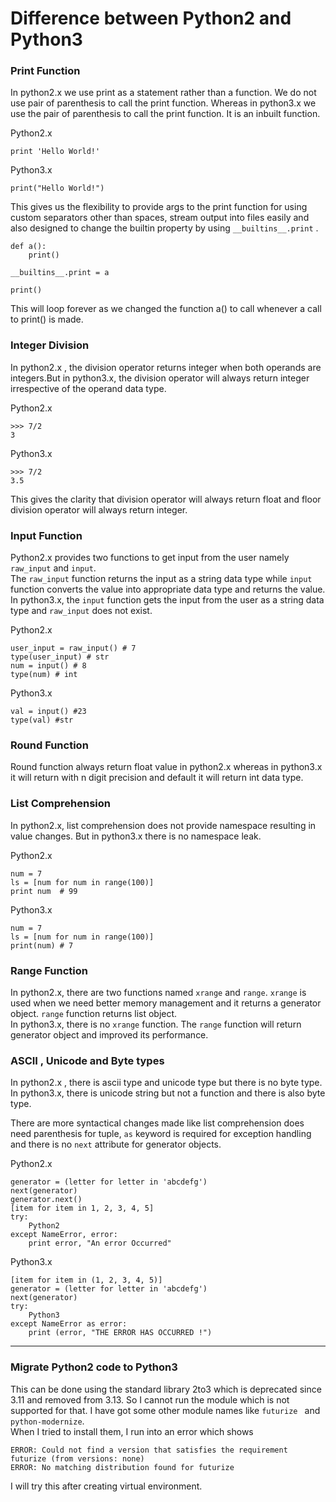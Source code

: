 # Difference between Python2 and Python3

### Print Function

In python2.x we use print as a statement rather than a function. We do not use pair of parenthesis to call the print function. Whereas in python3.x we use the pair of parenthesis to call the print function. It is an inbuilt function.

Python2.x
```
print 'Hello World!'
```

Python3.x
```
print("Hello World!")
```

This gives us the flexibility to provide args to the print function for using custom separators other than spaces, stream output into files easily and also designed to change the builtin property by using `__builtins__.print` .


```
def a():
    print()

__builtins__.print = a

print()
```

This will loop forever as we changed the function a() to call whenever a call to print() is made.

### Integer Division 

In python2.x , the division operator returns integer when both operands are integers.But in python3.x, the division operator will always return integer irrespective of the operand data type.

Python2.x
```
>>> 7/2 
3
```

Python3.x
```
>>> 7/2
3.5
```

This gives the clarity that division operator will always return float and floor division operator will always return integer.

### Input Function 

Python2.x provides two functions to get input from the user namely `raw_input` and `input`.  
The `raw_input` function returns the input as a string data type while `input` function converts the value into appropriate data type and returns the value.  
In python3.x, the `input` function gets the input from the user as a string data type and `raw_input` does not exist.

Python2.x
```
user_input = raw_input() # 7
type(user_input) # str
num = input() # 8
type(num) # int
```

Python3.x
```
val = input() #23
type(val) #str
```

### Round Function 

Round function always return float value in python2.x whereas in python3.x it will return with n digit precision and default it will return int data type.

### List Comprehension

In python2.x, list comprehension does not provide namespace resulting in value changes. But in python3.x there is no namespace leak.

Python2.x
```
num = 7 
ls = [num for num in range(100)]
print num  # 99
```

Python3.x
```
num = 7
ls = [num for num in range(100)]
print(num) # 7
```

### Range Function

In python2.x, there are two functions named `xrange` and `range`. `xrange` is used when we need better memory management and it returns a generator object. `range` function returns list object.  
In python3.x, there is no `xrange` function. The `range` function will return generator object and improved its performance.

### ASCII , Unicode and Byte types

In python2.x , there is ascii type and unicode type but there is no byte type.  
In python3.x, there is unicode string but not a function and there is also byte type.

There are more syntactical changes made like list comprehension does need parenthesis for tuple, `as` keyword is required for exception handling and there is no `next` attribute for generator objects.

Python2.x
```
generator = (letter for letter in 'abcdefg') 
next(generator) 
generator.next() 
[item for item in 1, 2, 3, 4, 5] 
try: 
    Python2 
except NameError, error: 
    print error, "An error Occurred"
```

Python3.x
```
[item for item in (1, 2, 3, 4, 5)] 
generator = (letter for letter in 'abcdefg') 
next(generator) 
try: 
    Python3
except NameError as error: 
    print (error, "THE ERROR HAS OCCURRED !") 
```

---

### Migrate Python2 code to Python3

This can be done using the standard library 2to3 which is deprecated since 3.11 and removed from 3.13.
So I cannot run the module which is not supported for that. I have got some other module names like `futurize ` and `python-modernize`.  
When I tried to install them, I run into an error which shows

```
ERROR: Could not find a version that satisfies the requirement futurize (from versions: none)
ERROR: No matching distribution found for futurize
```

I will try this after creating virtual environment.